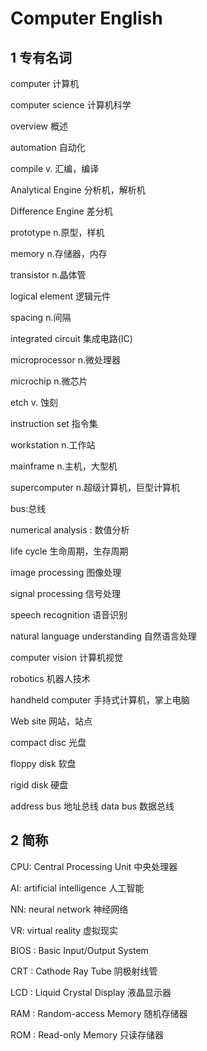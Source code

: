# Computer English

## 1 专有名词

computer 计算机

computer science 计算机科学

overview 概述

automation 自动化

compile v. 汇编，编译

Analytical Engine 分析机，解析机

Difference Engine 差分机

prototype n.原型，样机

memory n.存储器，内存

transistor n.晶体管

logical element 逻辑元件

spacing n.间隔

integrated circuit 集成电路(IC)

microprocessor n.微处理器

microchip n.微芯片

etch v. 蚀刻

instruction set 指令集

workstation n.工作站

mainframe n.主机，大型机

supercomputer n.超级计算机，巨型计算机

bus:总线

numerical analysis : 数值分析

life cycle 生命周期，生存周期

image processing  图像处理

signal processing 信号处理

speech recognition 语音识别

natural language understanding 自然语言处理

computer vision 计算机视觉

robotics 机器人技术



handheld computer 手持式计算机，掌上电脑

Web site 网站，站点

compact disc 光盘

floppy disk 软盘

rigid disk 硬盘

address bus 地址总线
data bus 数据总线



## 2 简称

CPU: Central Processing Unit 中央处理器

AI: artificial intelligence 人工智能

NN: neural network 神经网络

VR: virtual reality 虚拟现实



BIOS : Basic Input/Output System

CRT : Cathode Ray Tube 阴极射线管

LCD : Liquid Crystal Display 液晶显示器

RAM : Random-access Memory 随机存储器

ROM : Read-only Memory 只读存储器






